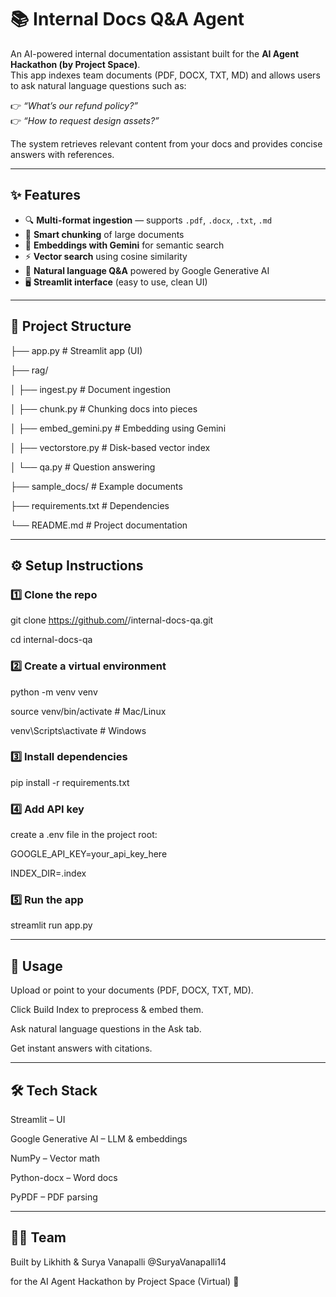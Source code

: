 # 📚 Internal Docs Q&A Agent

An AI-powered internal documentation assistant built for the **AI Agent Hackathon (by Project Space)**.  
This app indexes team documents (PDF, DOCX, TXT, MD) and allows users to ask natural language questions such as:  

👉 *“What’s our refund policy?”*  
👉 *“How to request design assets?”*  

The system retrieves relevant content from your docs and provides concise answers with references.

---

## ✨ Features
- 🔍 **Multi-format ingestion** — supports `.pdf`, `.docx`, `.txt`, `.md`
- 📑 **Smart chunking** of large documents
- 🤖 **Embeddings with Gemini** for semantic search
- ⚡ **Vector search** using cosine similarity
- 💬 **Natural language Q&A** powered by Google Generative AI
- 🖥️ **Streamlit interface** (easy to use, clean UI)

---

## 📂 Project Structure
├── app.py # Streamlit app (UI)

├── rag/

│ ├── ingest.py # Document ingestion

│ ├── chunk.py # Chunking docs into pieces

│ ├── embed_gemini.py # Embedding using Gemini

│ ├── vectorstore.py # Disk-based vector index

│ └── qa.py # Question answering

├── sample_docs/ # Example documents

├── requirements.txt # Dependencies

└── README.md # Project documentation

---

## ⚙️ Setup Instructions

### 1️⃣ Clone the repo

git clone https://github.com/<your-username>/internal-docs-qa.git

cd internal-docs-qa

### 2️⃣ Create a virtual environment
python -m venv venv

source venv/bin/activate   # Mac/Linux

venv\Scripts\activate      # Windows


### 3️⃣ Install dependencies
pip install -r requirements.txt

### 4️⃣ Add API key
create a .env file in the project root:

GOOGLE_API_KEY=your_api_key_here

INDEX_DIR=.index


### 5️⃣ Run the app
streamlit run app.py

---

## 🚀 Usage

Upload or point to your documents (PDF, DOCX, TXT, MD).

Click Build Index to preprocess & embed them.

Ask natural language questions in the Ask tab.

Get instant answers with citations.

---

## 🛠️ Tech Stack

Streamlit
 – UI

Google Generative AI
 – LLM & embeddings

NumPy
 – Vector math

Python-docx
 – Word docs

PyPDF
 – PDF parsing

 ---

 ## 👨‍💻 Team

Built by Likhith
 & Surya Vanapalli @SuryaVanapalli14

for the AI Agent Hackathon by Project Space (Virtual) 🎉
